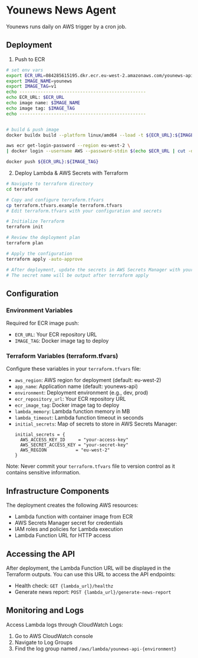 # Younews News Agent

Younews runs daily on AWS trigger by a cron job.

## Deployment

1. Push to ECR

```zsh
# set env vars
export ECR_URL=084285615195.dkr.ecr.eu-west-2.amazonaws.com/younews-api
export IMAGE_NAME=younews
export IMAGE_TAG=v1
echo ------------------------------------------------
echo ECR_URL: $ECR_URL
echo image name: $IMAGE_NAME
echo image tag: $IMAGE_TAG
echo ------------------------------------------------


# build & push image
docker buildx build --platform linux/amd64 --load -t ${ECR_URL}:${IMAGE_TAG} .

aws ecr get-login-password --region eu-west-2 \
| docker login --username AWS --password-stdin $(echo $ECR_URL | cut -d'/' -f1)

docker push ${ECR_URL}:${IMAGE_TAG}
```

2. Deploy Lambda & AWS Secrets with Terraform

```zsh
# Navigate to terraform directory
cd terraform

# Copy and configure terraform.tfvars
cp terraform.tfvars.example terraform.tfvars
# Edit terraform.tfvars with your configuration and secrets

# Initialize Terraform
terraform init

# Review the deployment plan
terraform plan

# Apply the configuration
terraform apply -auto-approve

# After deployment, update the secrets in AWS Secrets Manager with your actual credentials
# The secret name will be output after terraform apply
```

## Configuration

### Environment Variables
Required for ECR image push:
- `ECR_URL`: Your ECR repository URL
- `IMAGE_TAG`: Docker image tag to deploy

### Terraform Variables (terraform.tfvars)
Configure these variables in your `terraform.tfvars` file:
- `aws_region`: AWS region for deployment (default: eu-west-2)
- `app_name`: Application name (default: younews-api)
- `environment`: Deployment environment (e.g., dev, prod)
- `ecr_repository_url`: Your ECR repository URL
- `ecr_image_tag`: Docker image tag to deploy
- `lambda_memory`: Lambda function memory in MB
- `lambda_timeout`: Lambda function timeout in seconds
- `initial_secrets`: Map of secrets to store in AWS Secrets Manager:
  ```hcl
  initial_secrets = {
    AWS_ACCESS_KEY_ID     = "your-access-key"
    AWS_SECRET_ACCESS_KEY = "your-secret-key"
    AWS_REGION           = "eu-west-2"
  }
  ```

Note: Never commit your `terraform.tfvars` file to version control as it contains sensitive information.

## Infrastructure Components

The deployment creates the following AWS resources:
- Lambda function with container image from ECR
- AWS Secrets Manager secret for credentials
- IAM roles and policies for Lambda execution
- Lambda Function URL for HTTP access

## Accessing the API

After deployment, the Lambda Function URL will be displayed in the Terraform outputs. You can use this URL to access the API endpoints:

- Health check: `GET {lambda_url}/healthz`
- Generate news report: `POST {lambda_url}/generate-news-report`

## Monitoring and Logs

Access Lambda logs through CloudWatch Logs:
1. Go to AWS CloudWatch console
2. Navigate to Log Groups
3. Find the log group named `/aws/lambda/younews-api-{environment}`